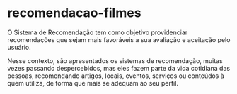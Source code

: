 # recomendacao-filmes
O Sistema de Recomendação tem como objetivo providenciar recomendações que sejam mais favoráveis a sua avaliação e aceitação pelo usuário.

Nesse contexto, são apresentados os sistemas de recomendação, muitas vezes passando despercebidos, mas eles fazem parte da vida cotidiana das pessoas, recomendando artigos, locais, eventos, serviços ou conteúdos à quem utiliza, de forma que mais se adequam ao seu perfil.
